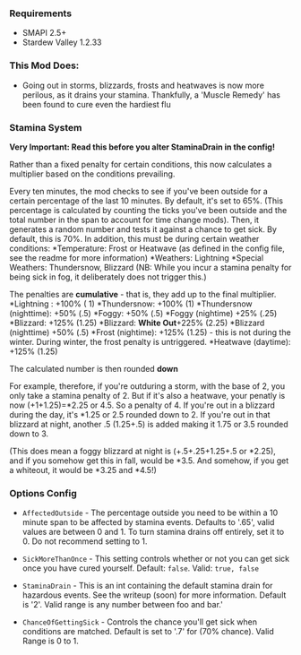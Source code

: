 ﻿### Requirements
- SMAPI 2.5+
- Stardew Valley 1.2.33

### This Mod Does:
- Going out in storms, blizzards, frosts and heatwaves is now more perilous, as it drains your stamina. Thankfully, 
    a 'Muscle Remedy' has been found to cure even the hardiest flu

### Stamina System

__Very Important: Read this before you alter StaminaDrain in the config!__

Rather than a fixed penalty for certain conditions, this now calculates a multiplier based on the conditions prevailing.

Every ten minutes, the mod checks to see if you've been outside for a certain percentage of the last 10 minutes. By default, it's set to 65%. (This percentage is calculated by counting the ticks you've been outside and the total number in the span to account for time change mods). Then, it generates a random number and tests it against a chance to get sick. By default, this is 70%. In addition, this must be during certain weather conditions:
*Temperature: Frost or Heatwave (as defined in the config file, see the readme for more information)
*Weathers: Lightning
*Special Weathers: Thundersnow, Blizzard
(NB: While you incur a stamina penalty for being sick in fog, it deliberately does not trigger this.)

The penalties are **cumulative** - that is, they add up to the final multiplier.
*Lightning : +100% ( 1)
*Thundersnow: +100% (1)
*Thundersnow (nighttime): +50% (.5)
*Foggy: +50% (.5)
*Foggy (nightime) +25% (.25)
*Blizzard: +125% (1.25)
*Blizzard: **White Out**+225% (2.25)
*Blizzard (nighttime) +50% (.5)
*Frost (nightime): +125% (1.25) - this is not during the winter. During winter, the frost penalty is untriggered.
*Heatwave (daytime): +125% (1.25)

The calculated number is then rounded __down__

For example, therefore, if you're outduring a storm, with the base of 2, you only take a stamina penalty of 2. But if it's also a heatwave, your penatly is now (+1+1.25)=*2.25 or 4.5. So a penalty of 4.
If you're out in a blizzard during the day, it's *1.25 or 2.5 rounded down to 2. If you're out in that blizzard at night, another .5 (1.25+.5) is added making it 1.75 or 3.5 rounded down to 3.

(This does mean a foggy blizzard at night is (+.5+.25+1.25+.5 or *2.25), and if you somehow get this in fall, would be *3.5. And somehow, if you get a whiteout, it would be *3.25 and *4.5!)

### Options Config

- `AffectedOutside` - The percentage outside you need to be within a 10 minute span to be affected by stamina events.
 Defaults to '.65', valid values are between 0 and 1. To turn stamina drains off entirely, set it to 0. Do not recommend setting to 1.

 - `SickMoreThanOnce` - This setting controls whether or not you can get sick once you have cured yourself. Default: `false`. Valid: `true, false`

 - `StaminaDrain` - This is an int containing the default stamina drain for hazardous events. See the writeup (soon) for more information. Default is '2'. Valid range is any number between foo and bar.'

  - `ChanceOfGettingSick` - Controls the chance you'll get sick when conditions are matched. Default is set to '.7' for (70% chance). Valid Range is 0 to 1.